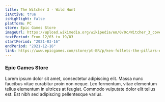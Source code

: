 ```yaml
---
title: The Witcher 3 - Wild Hunt
isActive: true
isHighlight: false
platform: PC
store: Epic Games Store
imageUrl: https://upload.wikimedia.org/wikipedia/en/0/0c/Witcher_3_cover_art.jpg
textPeriod: From 12/03 to 19/03
startPeriod: "2021-03-16"
endPeriod: "2021-12-16"
link: https://www.epicgames.com/store/pt-BR/p/ken-follets-the-pillars-of-the-earth
---
```


### Epic Games Store
Lorem ipsum dolor sit amet, consectetur adipiscing elit. Massa nunc faucibus vitae curabitur proin non neque. Leo fermentum, vitae elementum tellus elementum in ultrices at feugiat. Commodo vulputate dolor elit tellus est. Est nibh sed adipiscing pellentesque varius.